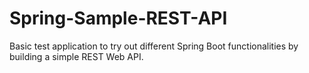 # Spring-Sample-REST-API
Basic test application to try out different Spring Boot functionalities by building a simple REST Web API.
